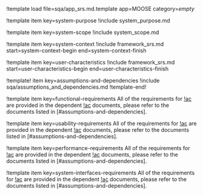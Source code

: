 !template load file=sqa/app_srs.md.template app=MOOSE category=_empty_

!template item key=system-purpose
!include system_purpose.md

!template item key=system-scope
!include system_scope.md

!template item key=system-context
!include framework_srs.md start=system-context-begin end=system-context-finish

!template item key=user-characteristics
!include framework_srs.md start=user-characteristics-begin end=user-characteristics-finish

!template! item key=assumptions-and-dependencies
!include sqa/assumptions_and_dependencies.md
!template-end!

!template item key=functional-requirements
All of the requirements for [!ac](MOOSE) are provided in the dependent [!ac](SRS) documents, please
refer to the documents listed in [#assumptions-and-dependencies].

!template item key=usability-requirements
All of the requirements for [!ac](MOOSE) are provided in the dependent [!ac](SRS) documents, please
refer to the documents listed in [#assumptions-and-dependencies].

!template item key=performance-requirements
All of the requirements for [!ac](MOOSE) are provided in the dependent [!ac](SRS) documents, please
refer to the documents listed in [#assumptions-and-dependencies].

!template item key=system-interfaces-requirements
All of the requirements for [!ac](MOOSE) are provided in the dependent [!ac](SRS) documents, please
refer to the documents listed in [#assumptions-and-dependencies].
